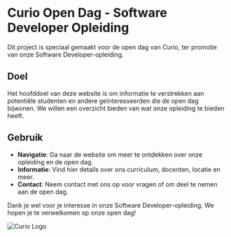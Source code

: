 # Curio Open Dag - Software Developer Opleiding

Dit project is speciaal gemaakt voor de open dag van Curio, ter promotie van onze Software Developer-opleiding.

## Doel

Het hoofddoel van deze website is om informatie te verstrekken aan potentiële studenten en andere geïnteresseerden die de open dag bijwonen. We willen een overzicht bieden van wat onze opleiding te bieden heeft.

## Gebruik

- **Navigatie**: Ga naar de website om meer te ontdekken over onze opleiding en de open dag.
- **Informatie**: Vind hier details over ons curriculum, docenten, locatie en meer.
- **Contact**: Neem contact met ons op voor vragen of om deel te nemen aan de open dag.

Dank je wel voor je interesse in onze Software Developer-opleiding. We hopen je te verwelkomen op onze open dag!

![Curio Logo](curio_logo.png)

